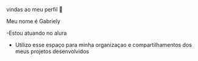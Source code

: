   vindas ao meu perfil 💙

Meu nome é Gabriely 


-Estou atuando no alura 
- Utilizo esse espaço para minha organizaçao e compartilhamentos dos meus projetos desenvolvidos 
